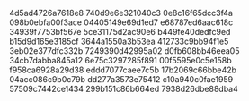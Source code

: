 4d5ad4726a7618e8
740d9e6e321040c3
0e8c16f65dcc3f4a
098b0ebfa00f3ace
04405149e69d1ed7
e68787ed6aac618c
34939f7753bf567e
5ce31175d2ac90e6
b449fe40dedfc9ed
b15d9d165e3185cf
3644a1550a3b53ea
412733c9bb94f1e5
3eb02e377dfc332b
7249390d42995a02
d0fb608bb46eea05
34cb7dabba845a12
6e75c3297285f891
00f5595e0c5e158b
f958ca6928a29d38
eddd7077caee7c5b
17b2069c66bbe42b
04acc086c9b0c79b
dd277a3573e75412
c10a940c0fae1959
57509c7442ce1434
299b151c86b664ed
7938d26dbe88dba4
